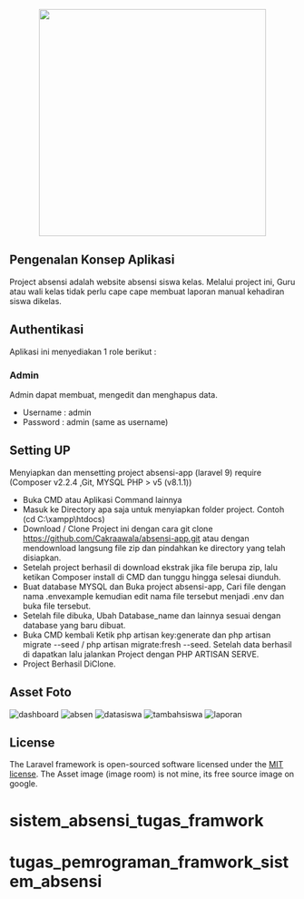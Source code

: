 <p align="center"><a href="https://laravel.com" target="_blank"><img src="https://raw.githubusercontent.com/laravel/art/master/logo-lockup/5%20SVG/2%20CMYK/1%20Full%20Color/laravel-logolockup-cmyk-red.svg" width="400"></a></p>

## Pengenalan Konsep Aplikasi
Project absensi adalah website absensi siswa kelas. Melalui project ini, Guru atau wali kelas tidak perlu cape cape membuat laporan manual kehadiran siswa dikelas.

## Authentikasi 
Aplikasi ini menyediakan 1 role berikut :
### Admin
Admin dapat membuat, mengedit dan menghapus data.
- Username : admin
- Password : admin (same as username)

## Setting UP
Menyiapkan dan mensetting project absensi-app (laravel 9) require (Composer v2.2.4 ,Git, MYSQL PHP > v5 (v8.1.1))
- Buka CMD atau Aplikasi Command lainnya
- Masuk ke Directory apa saja untuk menyiapkan folder project. Contoh (cd C:\xampp\htdocs)
- Download / Clone Project ini dengan cara git clone https://github.com/Cakraawala/absensi-app.git atau dengan mendownload langsung file zip dan pindahkan ke directory yang telah disiapkan.
- Setelah project berhasil di download ekstrak jika file berupa zip, lalu ketikan Composer install di CMD dan tunggu hingga selesai diunduh.
- Buat database MYSQL dan Buka project absensi-app, Cari file dengan nama .envexample kemudian edit nama file tersebut menjadi .env dan buka file tersebut.
- Setelah file dibuka, Ubah Database_name dan lainnya sesuai dengan database yang baru dibuat.
- Buka CMD kembali Ketik php artisan key:generate dan php artisan migrate --seed / php artisan migrate:fresh --seed. Setelah data berhasil di dapatkan lalu jalankan Project dengan PHP ARTISAN SERVE.
- Project Berhasil DiClone.

## Asset Foto
![dashboard](https://user-images.githubusercontent.com/97875134/257035445-33c0820d-35d2-4c26-afec-116ee1353653.PNG)
![absen](https://user-images.githubusercontent.com/97875134/257035447-dc771715-68cd-4d43-a14f-238d638dcb4b.PNG)
![datasiswa](https://user-images.githubusercontent.com/97875134/257035453-55a54779-7c0e-43bf-8ef0-1ca5594f0c69.PNG)
![tambahsiswa](https://user-images.githubusercontent.com/97875134/257035458-06df4329-ec23-4bd4-a596-d75772b60df8.PNG)
![laporan](https://user-images.githubusercontent.com/97875134/257035459-d7c8ac5e-3eb6-4275-9d67-3c887451db60.PNG)


## License

The Laravel framework is open-sourced software licensed under the [MIT license](https://opensource.org/licenses/MIT).
The Asset image (image room) is not mine, its free source image on google.
# sistem_absensi_tugas_framwork
# tugas_pemrograman_framwork_sistem_absensi
